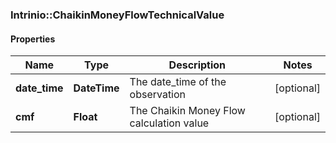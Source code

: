 ### Intrinio::ChaikinMoneyFlowTechnicalValue

#### Properties
Name | Type | Description | Notes
------------ | ------------- | ------------- | -------------
**date_time** | **DateTime** | The date_time of the observation | [optional] 
**cmf** | **Float** | The Chaikin Money Flow calculation value | [optional] 


